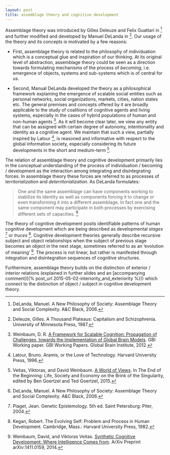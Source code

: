 ```yaml
---
layout: post
title: assemblage theory and cognitive development
---
```


Assemblage theory was introduced by Gilles Deleuze and Felix Guattari in [^1] and further modified and developed by Manuel DeLanda in [^2]. Our usage of the theory and its concepts is motivated by a few reasons:

* First, assemblage theory is related to the philosophy of individuation which is a conceptual glue and inspiration of our thinking. At its original level of abstraction, assemblage theory could be seen as a direction towards formulating mechanisms of the process of *becoming*, i.e. emergence of objects, systems and sub-systems which is of central for us.

* Second, Manual DeLanda developed the theory as a philosophical framework explaining the  emergence of scalable social entities such as personal networks, social organizations, markets, cities, nation states etc. The general premises and concepts offered by it are broadly applicable to the study of coalitions of cognitive agents and living systems, especially in the cases of hybrid populations of human and non-human agents [^3]. As it will become clear later, we view any entity that can be assigned with certain degree of autonomy, intentionality and identity as a cognitive agent. We maintain that such a view, partially inspired by Latour [^4], is reasoned and informative with respect to the global information society, especially considering its future developments in the short and medium-term [^5].

The relation of assemblage theory and cognitive development primarily lies in the conceptual understanding of the process of individuation / becoming / development as the interaction among integrating and disintegrating forces. In assemblage theory these forces are referred to as processes of *territorialization* and *deterritorialization*. As DeLanda formulates: 

> One and the same assemblage can have components working to stabilize its identity as well as components forcing it to change or even transforming it into a different assemblage. In fact one and the same component may participate in both processes by exercising different sets of capacities. [^1]

The theory of cognitive development posits identifiable patterns of human cognitive development which are being described as developmental *stages* [^6] or *truces* [^7]. Cognitive development theories generally describe recursive subject and object relationships when the subject of previous stage becomes an object in the next stage,
sometimes referred to as an ‘evolution of meaning’ [^8]. The process is not linear, but rather is manifested through integration and disintegration sequences of cognitive structures.

Furthermore, assemblage theory builds on the distinction of exterior / interior relations (explained in further slides and an [accompanying comment]({% post_url 2015-05-02-interiority_and_exteriority %})) which connect to the distinction of object / subject in cognitive development theory.  


[^1]: DeLanda, Manuel. A New Philosophy of Society: Assemblage Theory and Social Complexity. A&C Black, 2006.
[^2]: Deleuze, Gilles. A Thousand Plateaus: Capitalism and Schizophrenia. University of Minnesota Press, 1987.
[^3]: Weinbaum, D. R. [A Framework for Scalable Cognition: Propagation of Challenges, towards the Implementation of Global Brain Models](https://sites.google.com/site/gbialternative1/A%20framework%20for%20scalable%20cognition.pdf?attredirects=0.). GBI Working paper. GBI Working Papers. Global Brain Institute, 2012. 
[^4]: Latour, Bruno. Aramis, or the Love of Technology. Harvard University Press, 1996.
[^5]: Veitas, Viktoras, and David Weinbaum. [A World of Views](http://arxiv.org/pdf/1410.6915v1.pdf). In The End of the Beginning: Life, Society and Economy on the Brink of the Singularity, edited by Ben Goertzel and Ted Goertzel, 2015.
[^6]: Piaget, Jean. Genetic Epistemology. 5th ed. Saint Petersburg: Piter, 2004.
[^7]: Kegan, Robert. The Evolving Self: Problem and Process in Human Development. Cambridge, Mass.: Harvard University Press, 1982.
[^8]: Weinbaum, David, and Viktoras Veitas. [Synthetic Cognitive Development: Where Intelligence Comes from](http://arxiv.org/abs/1411.0159). ArXiv Preprint arXiv:1411.0159, 2014.
